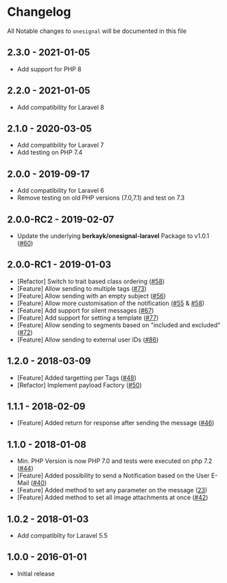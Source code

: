 # Changelog

All Notable changes to `onesignal` will be documented in this file

## 2.3.0 - 2021-01-05
- Add support for PHP 8

## 2.2.0 - 2021-01-05
- Add compatibility for Laravel 8

## 2.1.0 - 2020-03-05
- Add compatibility for Laravel 7
- Add testing on PHP 7.4

## 2.0.0 - 2019-09-17
- Add compatibility for Laravel 6
- Remove testing on old PHP versions (7.0,7.1) and test on 7.3 

## 2.0.0-RC2 - 2019-02-07
- Update the underlying **berkayk/onesignal-laravel** Package to v1.0.1 ([#60](https://github.com/laravel-notification-channels/onesignal/pull/60))

## 2.0.0-RC1 - 2019-01-03
- [Refactor] Switch to trait based class ordering ([#58](https://github.com/laravel-notification-channels/onesignal/pull/58))
- [Feature] Allow sending to multiple tags ([#73](https://github.com/laravel-notification-channels/onesignal/pull/73))
- [Feature] Allow sending with an empty subject ([#56](https://github.com/laravel-notification-channels/onesignal/pull/56))
- [Feature] Allow more customisation of the notification ([#55](https://github.com/laravel-notification-channels/onesignal/pull/55) & [#58](https://github.com/laravel-notification-channels/onesignal/pull/58))
- [Feature] Add support for silent messages ([#67](https://github.com/laravel-notification-channels/onesignal/pull/67))
- [Feature] Add support for setting a template ([#77](https://github.com/laravel-notification-channels/onesignal/pull/77))
- [Feature] Allow sending to segments based on "included and excluded" ([#72](https://github.com/laravel-notification-channels/onesignal/pull/72))
- [Feature] Allow sending to external user IDs ([#86](https://github.com/laravel-notification-channels/onesignal/pull/86))

## 1.2.0 - 2018-03-09
- [Feature] Added targetting per Tags ([#48](https://github.com/laravel-notification-channels/onesignal/pull/48))
- [Refactor] Implement payload Factory ([#50](https://github.com/laravel-notification-channels/onesignal/pull/50))

## 1.1.1 - 2018-02-09
- [Feature] Added return for response after sending the message ([#46](https://github.com/laravel-notification-channels/onesignal/pull/46))

## 1.1.0 - 2018-01-08
- Min. PHP Version is now PHP 7.0 and tests were executed on php 7.2 ([#44](https://github.com/laravel-notification-channels/onesignal/pull/44))
- [Feature] Added possibility to send a Notification based on the User E-Mail ([#40](https://github.com/laravel-notification-channels/onesignal/pull/40))
- [Feature] Added method to set any parameter on the message ([23](https://github.com/laravel-notification-channels/onesignal/pull/23))
- [Feature] Added method to set all image attachments at once ([#42](https://github.com/laravel-notification-channels/onesignal/pull/42))

## 1.0.2 - 2018-01-03

- Add compatiblity for Laravel 5.5 

## 1.0.0 - 2016-01-01

- Initial release
